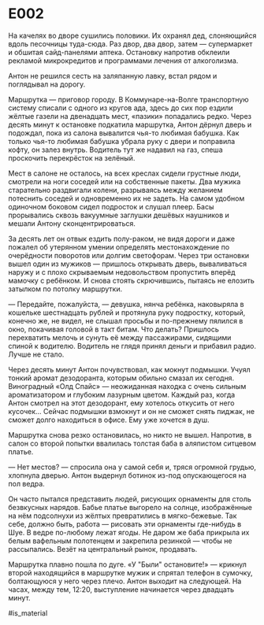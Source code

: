# E002

На качелях во дворе сушились половики. Их охранял дед, слоняющийся вдоль песочницы туда-сюда. Раз двор, два двор, затем — супермаркет и обшитая сайд-панелями аптека. Остановку напротив обклеили рекламой микрокредитов и программами лечения от алкоголизма.

Антон не решился сесть на заляпанную лавку, встал рядом и поглядывал на дорогу.

Маршрутка — приговор городу. В Коммунаре-на-Волге транспортную систему списали с одного из кругов ада, здесь до сих пор ездили жёлтые газели на двенадцать мест, «пазики» попадались редко. Через десять минут к остановке подкатила маршрутка, Антон дёрнул дверь и подождал, пока из салона вывалится чья-то любимая бабушка. Как только чья-то любимая бабушка убрала руку с двери и поправила кофту, он залез внутрь. Водитель тут же надавил на газ, спеша проскочить перекрёсток на зелёный.

Мест в салоне не осталось, на всех креслах сидели грустные люди, смотрели на ноги соседей или на собственные пакеты. Два мужика старательно раздвигали колени, разрываясь между желанием потеснить соседей и одновременно их не задеть. На самом удобном одиночном боковом сидел подросток и слушал плеер. Басы прорывались сквозь вакуумные заглушки дешёвых наушников и мешали Антону сконцентрироваться.

За десять лет он отвык ездить полу-раком, не видя дороги и даже пожалел об утерянном умении определять местонахождение по очерёдности поворотов или долгим светофорам. Через три остановки вышел один из мужиков — пришлось открывать дверь, вываливаться наружу и с плохо скрываемым недовольством пропустить вперёд мамочку с ребёнком. И снова стоять скрючившись, пытаясь не елозить затылком по потолку маршрутки. 

— Передайте, пожалуйста, — девушка, нянча ребёнка, наковыряла в кошельке шестнадцать рублей и протянула руку подростку, который, конечно же, не видел, не слышал просьбы и по-прежнему пялился в окно, покачивая головой в такт битам. Что делать? Пришлось перехватить мелочь и сунуть её между пассажирами, сидящими спиной к водителю. Водитель не глядя принял деньги и прибавил радио. Лучше не стало.

Через десять минут Антон почувствовал, как мокнут подмышки. Учуял тонкий аромат дезодоранта, которым обильно смазал их сегодня. Виноградный «Олд Спайс» — неожиданная находка с очень сильным ароматизатором и глубоким лазурным цветом. Каждый раз, когда Антон смотрел на этот дезодорант, ему хотелось откусить от него кусочек… Сейчас подмышки взмокнут и он не сможет снять пиджак, не сможет долго находиться в офисе. Ему уже хочется в душ.

Маршрутка снова резко остановилась, но никто не вышел. Напротив, в салон со второй попытки ввалилась толстая баба в аляпистом ситцевом платье.

— Нет местов? — спросила она у самой себя и, тряся огромной грудью, хлопнула дверью. Антон выдернул ботинок из-под опускающегося на пол ведра. 

Он часто пытался представить людей, рисующих орнаменты для столь безвкусных нарядов. Бабье платье выгорело на солнце, изображённые на нём подсолнухи из жёлтых превратились в мягко-бежевые. Так себе, должно быть, работа — рисовать эти орнаменты где-нибудь в Шуе. В ведре по-любому лежат ягоды. Не даром же баба прикрыла их белым вафельным полотенцем и закрепила резинкой — чтобы не рассыпались. Везёт на центральный рынок, продавать.

Маршрутка плавно пошла по дуге. «У "Были" остановите!» — крикнул второй находящийся в маршрутке мужик и спрятал телефон в сумочку, болтающуюся у него через плечо. Антон выходит на следующей. На часах, между тем, 12:20, выступление начинается через двадцать минут.

#is_material